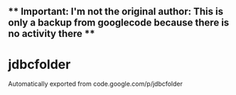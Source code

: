 ## ** Important: I'm not the original author: This is only a backup from googlecode because there is no activity there **

# jdbcfolder
Automatically exported from code.google.com/p/jdbcfolder

